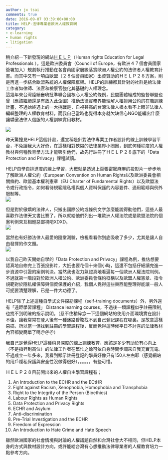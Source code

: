 ```yaml
---
author: jx tsai
comments: true
date: 2016-09-07 03:39:00+00:00
title: HELP-法律專業者歐洲人權教育網
category:
- e-learning
- human rights
- litigation
---
```


稍介紹一下新發現的網站[ＨＥＬＰ](http://www.coe.int/en/web/help/home)（Human rights Education for Legal Professionals ），這是歐洲委員會（Council of Europe，有歐洲４７個會員國家簽署加入）規劃執行推動在各會員國家層級落實歐洲人權公約的法律者人權教育計畫。而其中又有一項由歐盟（２８個會員國家）出資贊助的ＨＥＬＰ２８方案，則是再進一步結合歐盟系統的人權保障框架。HELP的訓練都其針對的社群是給法律工作者如律師、法官和檢察官強化其基礎的人權理念。  
這幾年來台灣陸續<strike>自嗨</strike>批準聯合國核心人權公約條例，民間團體組成的監督聯盟也曾（應該繼續還是有放入此企圖）推動法律實務界能理解人權擅用公約的在職訓練計畫，不過始終遇上的一大挑戰是，自視甚高的台灣法律人根本看不上眼非法律人編輯整理的人權教育材料，而我自己當時也覺得本身就欠缺信心NGO能編出什麼讓驕傲法律人信服的人權訓練實用教材。  
  
![](https://2.bp.blogspot.com/-VN_nxoaiDCI/V893FF9RSQI/AAAAAAAAK2E/Z69RA1gtwhskfoE2UmAMX2MZaXRSLOUHQCLcB/s1600/help.jpeg)  
  
昨天驚撞見HELP這個計畫，還宣稱是針對法律專業工作者設計的線上訓練學習平台，不免讓我大大好奇，在這樣相對狹隘的法律業界小圈圈，到底何種程度的人權教材與何種教育學方法才能吸引他們，故先行註冊了ＨＥＬＰ２８底下的「Data Protection and Privacy」課程試讀。  
  
HELP自學自排進度的線上學習，大概就是透過上百張密密麻麻的投影片一步步地了解歐洲人權公約（European Convention on Human Rights以及歐洲委員會相關條約、歐盟基本權利憲章（EU Charter of Fundamental Rights）以及歐盟法令或行政指令，如何看待規範隱私權與個人資料保護的內容要件、適用範疇與例外限制等。  
![](https://2.bp.blogspot.com/-d8NcMeVD9mg/V895AHTFXeI/AAAAAAAAK2M/7jyrpMFlBC4rvYcek75LwDEF-nS4u-iUQCLcB/s1600/structure.png)  
  
但是對於傲嬌的法律人，只搬出國際公約或條例文字怎麼能說得動他們，這些人最喜歡作法律<strike>天</strike>文書比賽了，所以就給他們列出一堆歐洲人權法院或是歐盟法院的個案判例來互相輕惡鄙視吧XDXD。  
![](https://2.bp.blogspot.com/-NdTBDmTQJc8/V896vgDyxMI/AAAAAAAAK2U/FpQQV3p-0uEuzDlls40ec4esSMEG_o-oQCEw/s1600/cases.png)   
  
當然也有好勝法律人最愛的隨堂測驗，檢視看看你到底吸收了多少，尤其是讓人自由發揮的作文題。  
![](https://3.bp.blogspot.com/-2z2_4DcHgX8/V8-BX0ARe4I/AAAAAAAAK2k/wEB8SV1jkVsmz2EaKaYWPM7bR9ZjrdmFQCLcB/s1600/essay.png)  
  
以我自己昨天開始自學的「Data Protection and Privacy」課程為例，推估想要認真地自修完上百張投影片，大扺也要花個十來個小時，這還不包括仔細讀完進一步資源中引證的案例判決。當然我也沒力氣認真地看遍每一個歐洲人權法院判例。不過就第一階段對於歐洲人權公約、歐洲委員會條約框構以及歐盟人權憲章、指令規範對於隱私權保障與個資保護的介紹，我個人覺得這些東西能整理得能讓一般人可扼要清楚理解，已是一件大功德了。  
  
HELP除了上述這種自學式文件探勘課程（self-training documents）外，另外還有「遠距學習課程」 Distance learning courses，不過後一類課程似乎註冊限制,也找不到明確的指示說明。（忍不住稍碎念一下這個網站的使用介面環境實在設計不佳，讓我常常在登入後有一種迷路昏眩找不到自己登記課程在哪裏。是故意這樣惡搞，所以當一但找到註冊的學習課程後，反而覺得這時候平日不討喜的法律教材內容都變簡單了嗎＠＠＠）  
  
我自己是覺得HELP這種稍具深度的線上訓練教育，應該是多少有助於有心向上（不是指昇到高位）的法律工作者在繁忙之餘可依自身時間步調來自我充實充電。不過成立一年多來，我看到顯示註冊登記的學員好像只有150人左右耶（感覺網站的用戶隱私保護與安全性沒做得很好）。。。。。。有些可惜。  
  
ＨＥＬＰ２８目前開出來的人權自主學習課程有；  
1) An Introduction to the ECHR and the ECtHR  
2) Fight against Racism, Xenophobia, Homophobia and Transphobia  
3) Right to the Integrity of the Person (Bioethics)  
4) Labour Rights as Human Rights  
5) Data Protection and Privacy Rights  
6) ECHR and Asylum  
7) Anti-discrimination   
8) Pre-Trial Investigation and the ECHR  
9) Freedom of Expression  
10) An Introduction to Hate Crime and Hate Speech   
  
雖然歐洲國家的社會情境與討論的人權議題自然和台灣社會大不相同，但HELP本身的方式與教材設計方向，或許能給台灣有心想推動法律專業者的人權教育培力一點參考方向。
